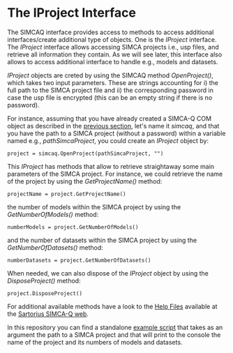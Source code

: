# The IProject Interface

The SIMCAQ interface provides access to methods to access additional interfaces/create additional type of objects. One is the *IProject* interface. The *IProject* interface allows accessing SIMCA projects i.e., usp files, and retrieve all information they contain. As we will see later, this interface also allows to access additional interface to handle e.g., models and datasets.

*IProject* objects are creted by using the SIMCAQ method *OpenProject()*, which takes two input parameters. These are strings accounting for i) the full path to the SIMCA project file and ii) the corresponding password in case the usp file is encrypted (this can be an empty string if there is no password).

For instance, assuming that you have already created a SIMCA-Q COM object as described in the [previous section](), let's name it *simcaq*, and that you have the path to a SIMCA project (without a password) within a variable named e.g., *pathSimcaProject*, you could create an *IProject* object by:
```
project = simcaq.OpenProject(pathSimcaProject, "")
```

This *IProject* has methods that allow to retrieve straightaway some main parameters of the SIMCA project. For instance, we could retrieve the name of the project by using the *GetProjectName()* method:
```
projectName = project.GetProjectName() 
```

the number of models within the SIMCA project by using the *GetNumberOfModels()* method:
```
numberModels = project.GetNumberOfModels()
```

and the number of datasets within the SIMCA project by using the *GetNumberOfDatasets()* method:
```
numberDatasets = project.GetNumberOfDatasets()
```

When needed, we can also dispose of the *IProject* object by using the *DisposeProject()* method:
```
project.DisposeProject()
```

For additional available methods have a look to the [Help Files](https://www.sartorius.com/download/961736/simca-q-17-0-1-help-files-en-b-00260-sartorius-zip-data.zip) available at the [Sartorius SIMCA-Q web](https://www.sartorius.com/en/products/oem/oem-data-analytics/simca-q).

In this repository you can find a standalone [example script](ExploreProjectInterface.py) that takes as an argument the path to a SIMCA project and that will print to the console the name of the project and its numbers of models and datasets.

